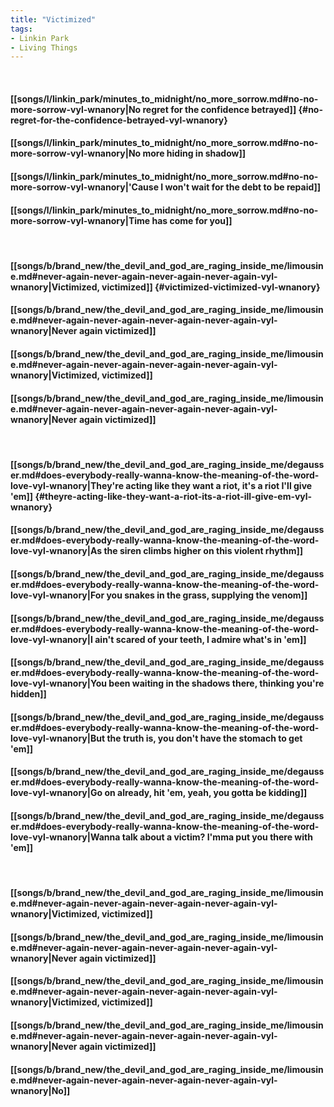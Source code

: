 ```yaml
---
title: "Victimized"
tags:
- Linkin Park
- Living Things
---
```

&nbsp;
#### [[songs/l/linkin_park/minutes_to_midnight/no_more_sorrow.md#no-no-more-sorrow-vyl-wnanory|No regret for the confidence betrayed]] {#no-regret-for-the-confidence-betrayed-vyl-wnanory}
#### [[songs/l/linkin_park/minutes_to_midnight/no_more_sorrow.md#no-no-more-sorrow-vyl-wnanory|No more hiding in shadow]]
#### [[songs/l/linkin_park/minutes_to_midnight/no_more_sorrow.md#no-no-more-sorrow-vyl-wnanory|'Cause I won't wait for the debt to be repaid]]
#### [[songs/l/linkin_park/minutes_to_midnight/no_more_sorrow.md#no-no-more-sorrow-vyl-wnanory|Time has come for you]]
&nbsp;
#### [[songs/b/brand_new/the_devil_and_god_are_raging_inside_me/limousine.md#never-again-never-again-never-again-never-again-vyl-wnanory|Victimized, victimized]] {#victimized-victimized-vyl-wnanory}
#### [[songs/b/brand_new/the_devil_and_god_are_raging_inside_me/limousine.md#never-again-never-again-never-again-never-again-vyl-wnanory|Never again victimized]]
#### [[songs/b/brand_new/the_devil_and_god_are_raging_inside_me/limousine.md#never-again-never-again-never-again-never-again-vyl-wnanory|Victimized, victimized]]
#### [[songs/b/brand_new/the_devil_and_god_are_raging_inside_me/limousine.md#never-again-never-again-never-again-never-again-vyl-wnanory|Never again victimized]]
&nbsp;
#### [[songs/b/brand_new/the_devil_and_god_are_raging_inside_me/degausser.md#does-everybody-really-wanna-know-the-meaning-of-the-word-love-vyl-wnanory|They're acting like they want a riot, it's a riot I'll give 'em]] {#theyre-acting-like-they-want-a-riot-its-a-riot-ill-give-em-vyl-wnanory}
#### [[songs/b/brand_new/the_devil_and_god_are_raging_inside_me/degausser.md#does-everybody-really-wanna-know-the-meaning-of-the-word-love-vyl-wnanory|As the siren climbs higher on this violent rhythm]]
#### [[songs/b/brand_new/the_devil_and_god_are_raging_inside_me/degausser.md#does-everybody-really-wanna-know-the-meaning-of-the-word-love-vyl-wnanory|For you snakes in the grass, supplying the venom]]
#### [[songs/b/brand_new/the_devil_and_god_are_raging_inside_me/degausser.md#does-everybody-really-wanna-know-the-meaning-of-the-word-love-vyl-wnanory|I ain't scared of your teeth, I admire what's in 'em]]
#### [[songs/b/brand_new/the_devil_and_god_are_raging_inside_me/degausser.md#does-everybody-really-wanna-know-the-meaning-of-the-word-love-vyl-wnanory|You been waiting in the shadows there, thinking you're hidden]]
#### [[songs/b/brand_new/the_devil_and_god_are_raging_inside_me/degausser.md#does-everybody-really-wanna-know-the-meaning-of-the-word-love-vyl-wnanory|But the truth is, you don't have the stomach to get 'em]]
#### [[songs/b/brand_new/the_devil_and_god_are_raging_inside_me/degausser.md#does-everybody-really-wanna-know-the-meaning-of-the-word-love-vyl-wnanory|Go on already, hit 'em, yeah, you gotta be kidding]]
#### [[songs/b/brand_new/the_devil_and_god_are_raging_inside_me/degausser.md#does-everybody-really-wanna-know-the-meaning-of-the-word-love-vyl-wnanory|Wanna talk about a victim? I'mma put you there with 'em]]
&nbsp;
#### [[songs/b/brand_new/the_devil_and_god_are_raging_inside_me/limousine.md#never-again-never-again-never-again-never-again-vyl-wnanory|Victimized, victimized]]
#### [[songs/b/brand_new/the_devil_and_god_are_raging_inside_me/limousine.md#never-again-never-again-never-again-never-again-vyl-wnanory|Never again victimized]]
#### [[songs/b/brand_new/the_devil_and_god_are_raging_inside_me/limousine.md#never-again-never-again-never-again-never-again-vyl-wnanory|Victimized, victimized]]
#### [[songs/b/brand_new/the_devil_and_god_are_raging_inside_me/limousine.md#never-again-never-again-never-again-never-again-vyl-wnanory|Never again victimized]]
#### [[songs/b/brand_new/the_devil_and_god_are_raging_inside_me/limousine.md#never-again-never-again-never-again-never-again-vyl-wnanory|No]]
